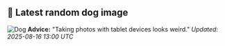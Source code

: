 ## 🐶 Latest random dog image
![Dog](https://images.dog.ceo/breeds/mountain-swiss/n02107574_1952.jpg)
**Advice:** "Taking photos with tablet devices looks weird."
*Updated: 2025-08-16 13:00 UTC*
